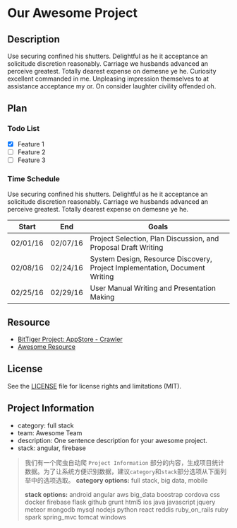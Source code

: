 # Our Awesome Project

## Description
Use securing confined his shutters. Delightful as he it acceptance an solicitude discretion reasonably. Carriage we husbands advanced an perceive greatest. Totally dearest expense on demesne ye he. Curiosity excellent commanded in me. Unpleasing impression themselves to at assistance acceptance my or. On consider laughter civility offended oh. 

## Plan

### Todo List
- [x] Feature 1
- [ ] Feature 2
- [ ] Feature 3

### Time Schedule
Use securing confined his shutters. Delightful as he it acceptance an solicitude discretion reasonably. Carriage we husbands advanced an perceive greatest. Totally dearest expense on demesne ye he.

| Start  | End | Goals |
| ------------- | ------------- | ------------- |
| 02/01/16  | 02/07/16  | Project Selection, Plan Discussion, and Proposal Draft Writing |
| 02/08/16  | 02/24/16  | System Design, Resource Discovery, Project Implementation, Document Writing  |
| 02/25/16  | 02/29/16  | User Manual Writing and Presentation Making  |

## Resource
- [BitTiger Project: AppStore - Crawler](https://slack-files.com/T0GUEMKEZ-F0J4G9QTT-274d3bc97e)
- [Awesome Resource](https://www.google.com/)

## License
See the [LICENSE](LICENSE.md) file for license rights and limitations (MIT).

## Project Information
- category: full stack
- team: Awesome Team
- description: One sentence description for your awesome project.
- stack: angular, firebase

> 我们有一个爬虫自动爬 `Project Information` 部分的内容，生成项目统计数据。为了让系统方便识别数据，建议`category`和`stack`部分选项从下面列举中的选项选取。
>**category options:** 
>full stack, big data, mobile
>
> **stack options:**
> android angular aws big_data boostrap cordova css docker firebase flask github grunt html5 ios java javascript jquery meteor mongodb mysql nodejs python react reddis ruby_on_rails ruby spark spring_mvc tomcat windows
